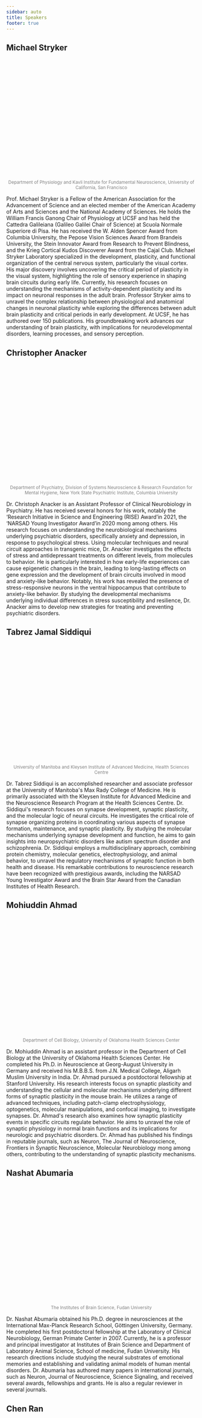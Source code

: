 ```yaml
---
sidebar: auto
title: Speakers
footer: true
---
```

## Michael Stryker
<div>
    <center>
        <img :src="$withBase('stryker-fac_0.jpg')" style='height:20rem;'><br>
        	<small style='color:grey;'>
                Department of Physiology and Kavli Institute for Fundamental Neuroscience, University of California, San Francisco
            </small>
    </center>
</div>

Prof. Michael Stryker is a Fellow of the American Association for the Advancement of Science and an elected member of the American Academy of Arts and Sciences and the National Academy of Sciences. He holds the William Francis Ganong Chair of Physiology at UCSF and has held the Cattedra Galileiana (Galileo Galilei Chair of Science) at Scuola Normale Superiore di Pisa. He has received the W. Alden Spencer Award from Columbia University, the Pepose Vision Sciences Award from Brandeis University, the Stein Innovator Award from Research to Prevent Blindness, and the Krieg Cortical Kudos Discoverer Award from the Cajal Club. Michael Stryker Laboratory specialized in the development, plasticity, and functional organization of the central nervous system, particularly the visual cortex. His major discovery involves uncovering the critical period of plasticity in the visual system, highlighting the role of sensory experience in shaping brain circuits during early life. Currently, his research focuses on understanding the mechanisms of activity-dependent plasticity and its impact on neuronal responses in the adult brain. Professor Stryker aims to unravel the complex relationship between physiological and anatomical changes in neuronal plasticity while exploring the differences between adult brain plasticity and critical periods in early development. At UCSF, he has authored over 150 publications. His groundbreaking work advances our understanding of brain plasticity, with implications for neurodevelopmental disorders, learning processes, and sensory perception. 

## Christopher Anacker

<div>
    <center>
        <img :src="$withBase('Christoph Anacker.jpeg')" style='height:20rem;'><br>
        	<small style='color:grey;'>
                Department of Psychiatry, Division of Systems Neuroscience & Research Foundation for Mental Hygiene, New York State Psychiatric Institute, Columbia University
            </small>
    </center>
</div>

Dr. Christoph Anacker is an Assistant Professor of Clinical Neurobiology in Psychiatry. He has received several honors for his work, notably the ‘Research Initiative in Science and Engineering (RISE) Award’in 2021, the ‘NARSAD Young Investigator Award’in 2020 mong among others. His research focuses on understanding the neurobiological mechanisms underlying psychiatric disorders, specifically anxiety and depression, in response to psychological stress. Using molecular techniques and neural circuit approaches in transgenic mice, Dr. Anacker investigates the effects of stress and antidepressant treatments on different levels, from molecules to behavior. He is particularly interested in how early-life experiences can cause epigenetic changes in the brain, leading to long-lasting effects on gene expression and the development of brain circuits involved in mood and anxiety-like behavior. Notably, his work has revealed the presence of stress-responsive neurons in the ventral hippocampus that contribute to anxiety-like behavior. By studying the developmental mechanisms underlying individual differences in stress susceptibility and resilience, Dr. Anacker aims to develop new strategies for treating and preventing psychiatric disorders. 

## Tabrez Jamal Siddiqui

<div>
    <center>
        <img :src="$withBase('Tabrez Jamal  Siddiqui.jpg')" style='height:20rem;'><br>
        	<small style='color:grey;'>
                University of Manitoba and Kleysen Institute of Advanced Medicine, Health Sciences Centre
            </small>
    </center>
</div>



Dr. Tabrez Siddiqui is an accomplished researcher and associate professor at the University of Manitoba's Max Rady College of Medicine. He is primarily associated with the Kleysen Institute for Advanced Medicine and the Neuroscience Research Program at the Health Sciences Centre. Dr. Siddiqui's research focuses on synapse development, synaptic plasticity, and the molecular logic of neural circuits. He investigates the critical role of synapse organizing proteins in coordinating various aspects of synapse formation, maintenance, and synaptic plasticity. By studying the molecular mechanisms underlying synapse development and function, he aims to gain insights into neuropsychiatric disorders like autism spectrum disorder and schizophrenia. Dr. Siddiqui employs a multidisciplinary approach, combining protein chemistry, molecular genetics, electrophysiology, and animal behavior, to unravel the regulatory mechanisms of synaptic function in both health and disease. His remarkable contributions to neuroscience research have been recognized with prestigious awards, including the NARSAD Young Investigator Award and the Brain Star Award from the Canadian Institutes of Health Research.

## Mohiuddin Ahmad   

<div>
    <center>
        <img :src="$withBase('Mohiuddin Ahmad.jpg')" style='height:20rem;'><br>
        	<small style='color:grey;'>
                Department of Cell Biology, University of Oklahoma Health Sciences Center
            </small>
    </center>
</div>

Dr. Mohiuddin Ahmad is an assistant professor in the Department of Cell Biology at the University of Oklahoma Health Sciences Center. He completed his Ph.D. in Neuroscience at Georg-August University in Germany and received his M.B.B.S. from J.N. Medical College, Aligarh Muslim University in India. Dr. Ahmad pursued a postdoctoral fellowship at Stanford University. His research interests focus on synaptic plasticity and understanding the cellular and molecular mechanisms underlying different forms of synaptic plasticity in the mouse brain. He utilizes a range of advanced techniques, including patch-clamp electrophysiology, optogenetics, molecular manipulations, and confocal imaging, to investigate synapses. Dr. Ahmad's research also examines how synaptic plasticity events in specific circuits regulate behavior. He aims to unravel the role of synaptic physiology in normal brain functions and its implications for neurologic and psychiatric disorders. Dr. Ahmad has published his findings in reputable journals, such as Neuron, The Journal of Neuroscience, Frontiers in Synaptic Neuroscience, Molecular Neurobiology mong among others, contributing to the understanding of synaptic plasticity mechanisms. 

## Nashat Abumaria   

<div>
    <center>
        <img :src="$withBase('Nashat Abumaria.jpg')" style='height:20rem;'><br>
        	<small style='color:grey;'>
                The Institutes of Brain Science, Fudan University
            </small>
    </center>
</div>

Dr. Nashat Abumaria obtained his Ph.D. degree in neurosciences at the International Max-Planck Research School, Göttingen University, Germany. He completed his first postdoctoral fellowship at the Laboratory of Clinical Neurobiology, German Primate Center in 2007. Currently, he is a professor and principal investigator at Institutes of Brain Science and Department of Laboratory Animal Science, School of medicine, Fudan University. His research directions include studying the neural substrates of emotional memories and establishing and validating animal models of human mental disorders. Dr. Abumaria has authored many papers in international journals, such as Neuron, Journal of Neuroscience, Science Signaling, and received several awards, fellowships and grants. He is also a regular reviewer in several journals.

## **Chen Ran**   

<div>
    <center>
        <img :src="$withBase('Chen-Ran.jpg')" style='height:20rem;'><br>
        	<small style='color:grey;'>
                Department of Neuroscience, Scripps Research
            </small>
    </center>
</div>



Dr. Chen Ran, an assistant Professor at Scripps Research, aims to reveal basic principles of how the brain encodes and processes information and shed light on the development of novel therapeutics for treating hypertension, obesity, diabetes, indigestion, eating disorders, pulmonary diseases, nausea, visceral pain, infection-induced sickness behaviors, and many others. Combining in vivo functional imaging, electrophysiological recordings, and mouse genetics, neuronal activity manipulation (optogenetics, chemogenetics), animal behavior, neural circuit tracing and others, He will unravel how the nervous system detects mechanical, chemical, and thermal stimuli from the periphery to synthesize our internal sensations, such as satiety, hunger, nausea, hypoxia, and visceral pain. Dr. Chen Ran graduated from Peking University with a bachelor's degree. From 2017 to 2023, he is a postdoctoral fellow in the lab of Prof. Stephen Liberles at the Department of Cell Biology, Harvard Medical School. Dr. Ran has made notable contributions to the field, which have been published in renowned journals, such as Nature, Cell, Nat Neuroscience, Journal of neuroscience mong among others. 

## Xujun Duan

<div>
    <center>
        <img :src="$withBase('段旭君.png')" style='height:20rem;'><br>
        	<small style='color:grey;'>
                University of Electronic Science and Technology of China
            </small>
    </center>
</div>

Dr. Xujun Duan is the researcher and supervisor of Doctorate Candidates at the University of Electronic Science and Technology of China. She is a member of the Intelligent Health and Bioinformation Committee of the Chinese Society of Automation, a member of the Visual Cognition and Computing Committee of the Chinese Society of Image and Graphics, and a member of the Sichuan Neuroscience Society. Her main research area is about the brain image of autism, brain dynamic network imaging for autism, multimodal fusion and brain plasticity imaging. She established the autism brain imaging platform of "intervention-evaluation-prediction" to provide imaging basis for autism intervention and carry out clinical applications. Her research results were published as the first/corresponding author in PNAS, Biological Psychiatry, Schizophrenia Bulletin, Cerebral Cortex, Human Brain Mapping, NeuroImage and other journals, SCI total citations more than 2000 times. she also presided over one National Natural Science Foundation Youth Fund and two surface projects, one Sichuan Science and Technology Plan surface project, participated in key projects of National Natural Science Foundation (ranked 2nd), and won the first prize of Natural Science and Technology Progress Award of Sichuan Province in 2017 (ranked 5th).

## Yatu Guo

<div>
    <center>
        <img :src="$withBase('郭雅图.jpg')" style='height:20rem;'><br>
        	<small style='color:grey;'>
                Tianjin Eye Hospital
            </small>
    </center>
</div>

Dr. Yatu Guo is the deputy chief physician in Tianjin Eye Hospital. Her main research areas are strabismus, amblyopia and pediatric eye diseases, binocular vision development, visual nerve electrophysiology, visual development assessment of special children, and the influence of nutritional status on children's vision and cognition, and other clinical and basic translational medicine research. She is a member of the Youth Committee of the Tianjin Academy of Ophthalmology, a member of the Visual Physiology Group of the Tianjin Academy of Ophthalmology, a member of the optometry Group of the Tianjin Academy of Ophthalmology, and a member of the Food and Nutrition Committee of the Tianjin Anti-Aging Association. In recent years, she presided over and participated in 5 national and provincial level projects, and undertook projects such as "Tianjin's third batch of special Talents Support Plan" and "Tianjin Health and family Planning Industry high-level talents - Young medical talents".

## Yongchun Yu

<div>
    <center>
        <img :src="$withBase('禹永春.jpg')" style='height:20rem;'><br>
        	<small style='color:grey;'>
                The Institutes of Brain Science, Fudan University
            </small>
    </center>
</div>

Dr. Yongchun Yu received his Ph.D. degree in neurobiology at the Fudan University in 2006. From 2006 to 2009, he was a postdoctoral fellow in the University of Texas Health Science Center and the Memorial Sloan Kettering Cancer Center. He is mainly engaged in the development of mammalian cortical synaptic circuits, especially in the study of electrical synapses on the development of cortical neural circuits and transplantation of interneurons to promote the elimination of fear memories. Dr. Yu has authored papers in several prominent international journals, such as Nature, Neuron, Nature Communications, Protein Cell. Dr. Yu is currently the vice director of the Frontiers Center for Brain Science and the vice director of the State Key Laboratory of Medical Neurobiology. Dr. Yu is the leader of the major project of 2030 "Brain Science and Brain-like Research", winner of the National Science Fund for Outstanding Young Scholars, leading talents of science and technology innovation for young and middle-aged people of the Ministry of Science and Technology, and winners of Shanghai Excellent Academic Leaders. He has won many honorary titles such as Zhang Xiangtong Neuroscience Young Scientist Award and Meiji Life Science Excellence Award.

## Jiayi Zhang

<div>
    <center>
        <img :src="$withBase('张嘉漪.png')" style='height:20rem;'><br>
        	<small style='color:grey;'>
                The Institutes of Brain Science, Fudan University
            </small>
    </center>
</div>

Dr. Jiayi Zhang received her Ph.D. degree from Brown University. She was a Brown-Coxe postdoctoral fellow in Yale University and joined Institutes of Brain Science at Fudan University in 2012. Her research interests include development and function of visual circuit and restoration of visual function. With a strong physics and neuroscience background, Dr. Zhang has utilized inter-disciplinary approaches to develop novel technologies for treating neural (visual in particular) disorders. Jiayi Zhang has published many papers in journals including Neuron, Advanced Materials and Nature Communications in the past five years, which was cited for over 1000 times by journals including Nature Nanotechnology. She is currently the vice director of State Key Laboratory of Medical Neurobiology and the vice chairman of the Young Scholar Panel and fellow for Chinese Association for Physiological Sciences (CAPS).

## Yu Gu

<div>
    <center>
        <img :src="$withBase('顾宇.png')" style='height:20rem;'><br>
        	<small style='color:grey;'>
                The Institutes of Brain Science, Fudan University
            </small>
    </center>
</div>

Dr. Yu Gu received his Ph.D. degree of neuroscience from University of Maryland in 2014.From 2014 to 2017, he conducted postdoctoral research in the Department of Neurobiology at Northwestern University in America, and joined the Institutes of Brain Science at Fudan University in 2018. His research interests include the development and function of visual circuits and the treatment to amblyopia. He uses the techniques such as in vivo multichannel electrophysiology and whole-brain calcium imaging to investigate the regulatory mechanisms of the visual circuit development. His research results have been published in Nature Neuroscience, Neuron, and other well-known neuroscience journals. He has been supported by 3 National Natural Science Foundation of China. Currently, he is also a committee member of the Sensory and Motor Branch of the Chinese Society of Neuroscience and a young editorial board member of the journal Neuroscience Bulletin.

## Tifei Yuan

<div>
    <center>
        <img :src="$withBase('袁逖飞.jpg')" style='height:20rem;'><br>
        	<small style='color:grey;'>
                Shanghai Mental Health Center
            </small>
    </center>
</div>

Dr. Tifei Yuan is a professor, PI in Shanghai Mental Health Center. He focuses on the mechanisms and interventions in drug addiction, Cognitive Science and Neuroregulation. He is the Vice Chairman and Secretary-General of the Stress Neurobiology Branch of Chinese Neuroscience Society; member of the Expert Advisory Committee of the Drug Rehabilitation Administration of the Ministry of Justice and a standing member of Brain Function Detection and Regulation Rehabilitation Committee, Chinese Rehabilitation Medical Association. He has published a series of research papers as corresponding author in journals such as Nature Neuroscience, JAMA Psychiatry, Molecular Psychiatry, Science Advances, Biological Psychiatry, etc. He is also on the editorial board of Brain Behav Immun, Sci Data and other journals.

## Yadong Li

<div>
    <center>
        <img :src="$withBase('李亚东.jpg')" style='height:20rem;'><br>
        	<small style='color:grey;'>
                Songjiang Institute, Shanghai Jiao Tong University, School of Medicine 
            </small>
    </center>
</div>

Dr. Yadong Li is a professor, PI in Shanghai Jiao Tong University School of Medicine Songjiang Institute. He graduated from the School of Pharmacy, Fudan University with a Ph.D. degree in 2018. After postdoctoral training at the University of North Carolina at Chapel Hill from 2018 to 2023, he joined Shanghai Jiao Tong University. He focuses on the mechanisms of sleep arousal onset and the role of regulation of learning memory; the loops, molecular mechanisms and intervention strategies of cognitive-emotional impairment in Alzheimer's disease; the regulation of adult hippocampal neurogenesis and the role of memory-emotional behavior. His research results have been published in Cell Stem Cell, Nature Neuroscience, Molecular Psychiatry, Nature Communications. He was awarded the NARSAD Young Scientist Award during postdoctoral period, and was supported by Shanghai Leading Talent (Overseas) Young Talent in 2022.

## Yelin Chen

<div>
    <center>
        <img :src="$withBase('陈椰林.jpg')" style='height:20rem;'><br>
        	<small style='color:grey;'>
                Interdisciplinary Research Center on Biology and Chemistry, Chinese Academy of Science
            </small>
    </center>
</div>

Dr. Yelin Chen is a professor, Ph.D. supervisor in Interdisciplinary Research Center on Biology and Chemistry (IRCBC). He received his bachelor degree in Peking University, then joined Vanderbilt University and received his Ph.D. in Neurobiology in 2007, followed by postdoctoral work at MIT and Genentech Inc. In 2015, he joined the IRCBC. His research interests include how NMDA subtype of glutamate receptors contribute to brain function and disease, and the molecular mechanisms of synaptic degeneration in Alzheimer's disease. He made important contributions in the pathogenesis of psychiatric and neurodegenerative diseases and drug targets discovery. His research results have been published in international academic journals such as Neuron, Journal of Neuroscience, Molecular Pharmaceutics, Neuropsychopharmacology, etc. He has been invited to serve as reviewer for international academic journals such as Mol Pharm, J Neurochem, Neuropsychopharmacology, etc.

## Kaiwen He

<div>
    <center>
        <img :src="$withBase('何凯雯.jpeg')" style='height:20rem;'><br>
        	<small style='color:grey;'>
                Interdisciplinary Research Center on Biology and Chemistry, Chinese Academy of Science
            </small>
    </center>
</div>

Dr. Kaiwen He is a professor, Ph.D. supervisor in Interdisciplinary Research Center on Biology and Chemistry (IRCBC). She graduated with a bachelor degree in Tsinghua University in 2003, and received Ph.D. degree in Neuroscience in 2009 in the University of Maryland College Park. After postdoctoral training at the Johns Hopkins University, she joined the IRCBC since 2015. Her main research interests include the role of sleep and rhythm in the regulation of neurological function and the mechanisms of regulation; the interrelationship between sleep disorders and neurodegenerative diseases; the early pathogenesis of neurodegenerative diseases. She has published nearly 20 research papers in Nature Neuroscience, Neuron, Brain, EMBOJ, PNAS and other internationally renowned journals. Her group has undertaken four research projects in Shanghai and the National Science Foundation of China.